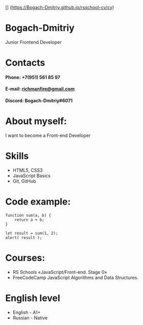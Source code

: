 [] (https://Bogach-Dmitriy.github.io/rsschool-cv/cv)

# **Bogach-Dmitriy**
Junior Frontend Developer
 
# Contacts
#### Phone:   +7(951) 561 85 97
#### E-mail:  richmanfire@gmail.com
#### Discord: Bogach-Dmitriy#6071

# About myself:
I want to become a Front-end Developer

# Skills
* HTML5, CSS3
* JavaScript Basics
* Git, GitHub

# Code example:

    function sum(a, b) {
        return a + b;
    }

    let result = sum(1, 2);
    alert( result );
    
# Courses:
* RS Schools «JavaScript/Front-end. Stage 0»
* FreeCodeCamp JavaScript Algorithms and Data Structures.

# English level
* English - A1+
* Russian - Native
